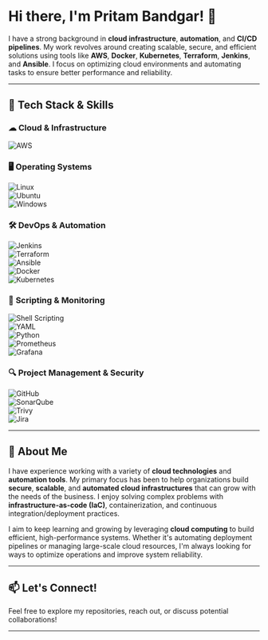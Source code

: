 # Hi there, I'm Pritam Bandgar! 👋

I have a strong background in **cloud infrastructure**, **automation**, and **CI/CD pipelines**. My work revolves around creating scalable, secure, and efficient solutions using tools like **AWS**, **Docker**, **Kubernetes**, **Terraform**, **Jenkins**, and **Ansible**. I focus on optimizing cloud environments and automating tasks to ensure better performance and reliability.

---

## 🔧 **Tech Stack & Skills**  

### ☁ **Cloud & Infrastructure**  
![AWS](https://img.shields.io/badge/AWS-%23FF9900.svg?style=flat&logo=amazon-aws&logoColor=white)  

### 🖥 **Operating Systems**  
![Linux](https://img.shields.io/badge/Linux-FCC624?style=flat&logo=linux&logoColor=black)  
![Ubuntu](https://img.shields.io/badge/Ubuntu-E95420?style=flat&logo=ubuntu&logoColor=white)  
![Windows](https://img.shields.io/badge/Windows-0078D6?style=flat&logo=windows&logoColor=white)  

### 🛠 **DevOps & Automation**  
![Jenkins](https://img.shields.io/badge/Jenkins-D24939?style=flat&logo=jenkins&logoColor=white)  
![Terraform](https://img.shields.io/badge/Terraform-7B42BC?style=flat&logo=terraform&logoColor=white)  
![Ansible](https://img.shields.io/badge/Ansible-EE0000?style=flat&logo=ansible&logoColor=white)  
![Docker](https://img.shields.io/badge/Docker-2496ED?style=flat&logo=docker&logoColor=white)  
![Kubernetes](https://img.shields.io/badge/Kubernetes-326CE5?style=flat&logo=kubernetes&logoColor=white)  

### 📜 **Scripting & Monitoring**  
![Shell Scripting](https://img.shields.io/badge/Shell_Scripting-%23121011.svg?style=flat&logo=gnu-bash&logoColor=white)  
![YAML](https://img.shields.io/badge/YAML-CA2323?style=flat&logo=yaml&logoColor=white)  
![Python](https://img.shields.io/badge/Python-3776AB?style=flat&logo=python&logoColor=white)  
![Prometheus](https://img.shields.io/badge/Prometheus-E6522C?style=flat&logo=prometheus&logoColor=white)  
![Grafana](https://img.shields.io/badge/Grafana-F46800?style=flat&logo=grafana&logoColor=white)  

### 🔍 **Project Management & Security**  
![GitHub](https://img.shields.io/badge/GitHub-181717?style=flat&logo=github&logoColor=white)  
![SonarQube](https://img.shields.io/badge/SonarQube-4E9BCD?style=flat&logo=sonarqube&logoColor=white)  
![Trivy](https://img.shields.io/badge/Trivy-EC2C1E?style=flat)  
![Jira](https://img.shields.io/badge/Jira-0052CC?style=flat&logo=jira&logoColor=white)  

---

## 📌 **About Me**  

I have experience working with a variety of **cloud technologies** and **automation tools**. My primary focus has been to help organizations build **secure**, **scalable**, and **automated cloud infrastructures** that can grow with the needs of the business. I enjoy solving complex problems with **infrastructure-as-code (IaC)**, containerization, and continuous integration/deployment practices.

I aim to keep learning and growing by leveraging **cloud computing** to build efficient, high-performance systems. Whether it's automating deployment pipelines or managing large-scale cloud resources, I'm always looking for ways to optimize operations and improve system reliability.

---

## 📫 **Let's Connect!**  

Feel free to explore my repositories, reach out, or discuss potential collaborations!

---
